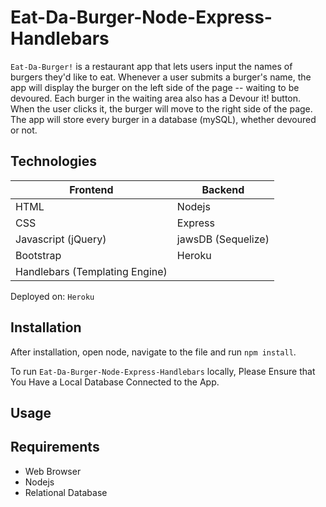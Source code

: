 # Eat-Da-Burger-Node-Express-Handlebars
`Eat-Da-Burger!` is a restaurant app that lets users input the names of burgers they'd like to eat. Whenever a user submits a burger's name, the app will display the burger on the left side of the page -- waiting to be devoured. Each burger in the waiting area also has a Devour it! button. When the user clicks it, the burger will move to the right side of the page. The app will store every burger in a database (mySQL), whether devoured or not.


## Technologies

| Frontend  | Backend |
| ------------- | ------------- |
| HTML | Nodejs |
| CSS  | Express |
| Javascript (jQuery) | jawsDB (Sequelize)|
| Bootstrap | Heroku|
|Handlebars (Templating Engine)|


Deployed on: `Heroku`
## Installation

After installation, open node, navigate to the file and run `npm install`.

To run `Eat-Da-Burger-Node-Express-Handlebars` locally, Please Ensure that You Have a Local Database Connected to the App.

## Usage



## Requirements
- Web Browser
- Nodejs
- Relational Database

